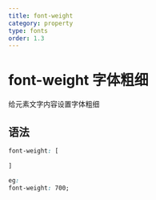 ```yaml
---
title: font-weight
category: property
type: fonts
order: 1.3
---
```


# font-weight 字体粗细

给元素文字内容设置字体粗细

## 语法

```css
font-weight: [
  
]

eg:
font-weight: 700;
```
